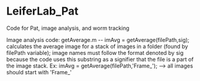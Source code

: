 # LeiferLab_Pat
Code for Pat, image analysis, and worm tracking

Image analysis code:
    getAverage.m -- imAvg = getAverage(filePath,sig); calculates the average image for a stack of images in a folder (found by filePath variable); image names must follow the format denoted by sig because the code uses this substring as a signifier that the file is a part of the image stack. Ex: imAvg = getAverage(filePath,'Frame_'); --> all images should start with 'Frame_' 
